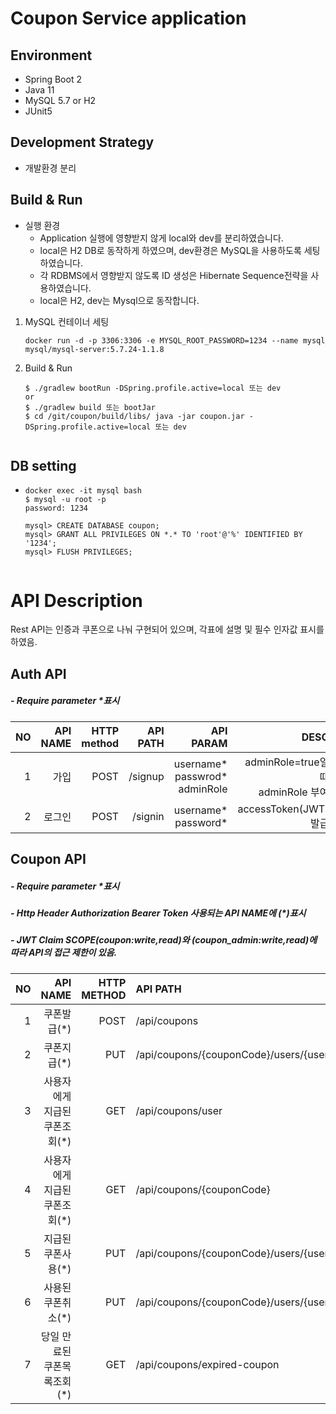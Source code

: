 # Coupon Service application


## Environment
+ Spring Boot 2
+ Java 11
+ MySQL 5.7 or H2
+ JUnit5 

## Development Strategy
* 개발환경 분리


## Build & Run
* 실행 환경
    * Application 실행에 영향받지 않게 local와 dev를 분리하였습니다.
    * local은 H2 DB로 동작하게 하였으며, dev환경은 MySQL을 사용하도록 세팅하였습니다.
    * 각 RDBMS에서 영향받지 않도록 ID 생성은 Hibernate Sequence전략을 사용하였습니다.
    * local은 H2, dev는 Mysql으로 동작합니다.
     
1. MySQL 컨테이너 세팅
   ```
   docker run -d -p 3306:3306 -e MYSQL_ROOT_PASSWORD=1234 --name mysql mysql/mysql-server:5.7.24-1.1.8

2. Build & Run
   ```
   $ ./gradlew bootRun -DSpring.profile.active=local 또는 dev
   or
   $ ./gradlew build 또는 bootJar
   $ cd /git/coupon/build/libs/ java -jar coupon.jar -DSpring.profile.active=local 또는 dev 
     
## DB setting
*
    ````
  docker exec -it mysql bash
  $ mysql -u root -p
  password: 1234
   
  mysql> CREATE DATABASE coupon;
  mysql> GRANT ALL PRIVILEGES ON *.* TO 'root'@'%' IDENTIFIED BY '1234';
  mysql> FLUSH PRIVILEGES;


# API Description
Rest API는 인증과 쿠폰으로 나눠 구현되어 있으며, 각표에 설명 및 필수 인자값 표시를 하였음.
## Auth API

##### - Require parameter *표시 
| NO | API NAME | HTTP<br>method|API PATH | API PARAM | DESC | 
|---:|----------------------:|---:|----------------------:|------------------------:|--------------------:| 
|1|가입| POST| /signup|username*<br>passwrod*<br> adminRole|adminRole=true일때<br> adminRole 부여
|2|로그인| POST| /signin|username*<br> password*<br>| accessToken(JWT) 발급

## Coupon API

##### - Require parameter *표시
##### - Http Header Authorization Bearer Token 사용되는 API NAME에 (*)표시
##### - JWT Claim SCOPE(coupon:write,read)와 (coupon_admin:write,read)에 따라 API의 접근 제한이 있음.
| NO | API NAME | HTTP<br>METHOD|API PATH | API PARAM | DESC |
|---:|------------:|---:|:----------------------|------------------------:|--------------------:| 
|1|쿠폰발급(*)|POST|/api/coupons| count*| coupon_admin:write|
|2|쿠폰지급(*)|PUT|/api/coupons/{couponCode}/users/{userName}/assign| couponCode*<br> userName*| coupon:write
|3|사용자에게<br>지급된 쿠폰조회(*)|GET|/api/coupons/user| | coupon:write<br>JWT에서 사용자ID 사용|
|4|사용자에게<br>지급된 쿠폰조회(*)|GET|/api/coupons/{couponCode}|couponCode*| coupon:write|
|5|지급된<br>쿠폰사용(*)|PUT|/api/coupons/{couponCode}/users/{userName}/use| couponCode*<br> userName*| coupon_admin:write|
|6|사용된<br>쿠폰취소(*)|PUT|/api/coupons/{couponCode}/users/{userName}/cancel| couponCode*<br> userName*| coupon_admin:write|
|7|당일 만료된<br>쿠폰목록조회(*)|GET|/api/coupons/expired-coupon| searchDate*<br> page<br>size| coupon:write<br>searchDate<br>ex)2020-11-20|

